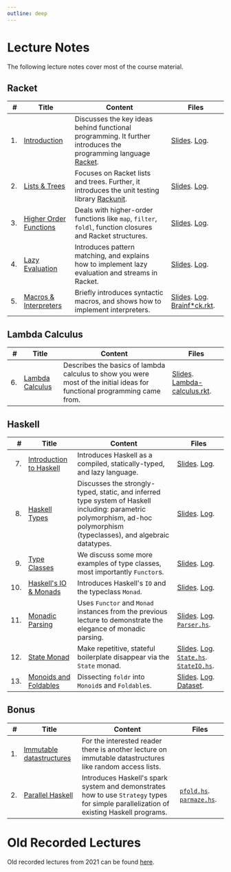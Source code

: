 ```yaml
---
outline: deep
---
```

# Lecture Notes

The following lecture notes cover most of the course material.

## Racket

| # | Title | Content | Files |
|-:|-|-|-|
|1. | [Introduction](lecture01) | Discusses the key ideas behind functional programming. It further introduces the programming language [Racket](https://racket-lang.org/).  | [Slides](/slides/lecture01.pdf).  [Log](/code/lecture01.rkt).  |
| 2. | [Lists & Trees](lecture02) | Focuses on Racket lists and trees. Further, it introduces the unit testing library [Rackunit](https://docs.racket-lang.org/rackunit/index.html). | [Slides](/slides/lecture02.pdf).  [Log](/code/lecture02.rkt).|
| 3. | [Higher Order Functions](lecture03) | Deals with higher-order functions like `map`, `filter`, `foldl`, function closures and Racket structures.| [Slides](/slides/lecture03.pdf).  [Log](/code/lecture03.rkt).|
| 4. | [Lazy Evaluation](lecture04) | Introduces pattern matching, and explains how to implement lazy evaluation and streams in Racket. | [Slides](/slides/lecture04.pdf).  [Log](/code/lecture04.rkt).|
| 5. | [Macros & Interpreters](lecture05) | Briefly introduces syntactic macros, and shows how to implement interpreters. | [Slides](/slides/lecture05.pdf).  [Log](/code/lecture05.rkt).  [Brainf*ck.rkt](/code/lecture05-brainfuck.rkt). |

## Lambda Calculus

| # | Title | Content | Files |
|-:|-|-|-|
| 6. | [Lambda Calculus](lecture06) | Describes the basics of lambda calculus to show you were most of the initial ideas for functional programming came from. | [Slides](/slides/lecture06.pdf).  [Lambda-calculus.rkt](/code/lambda-calculus.rkt). |

## Haskell

| # | Title | Content | Files |
|-:|-|-|-|
|  7. | [Introduction to Haskell](lecture07) | Introduces Haskell as a compiled, statically-typed, and lazy language. | [Slides](/slides/lecture07.pdf).  [Log](/code/lecture07.hs). |
|  8. | [Haskell Types](lecture08) | Discusses the strongly-typed, static, and inferred type system of Haskell including: parametric polymorphism, ad-hoc polymorphism (typeclasses), and algebraic datatypes. | [Slides](/slides/lecture08.pdf).  [Log](/code/lecture08.hs). |
|  9. | [Type Classes](lecture09) | We discuss some more examples of type classes, most importantly `Functor`s. | [Slides](/slides/lecture09.pdf).  [Log](/code/lecture09.hs).|
| 10. | [Haskell's IO & Monads](lecture10) | Introduces Haskell's `IO` and the typeclass `Monad`. | [Slides](/slides/lecture10.pdf).  [Log](/code/lecture10.hs).|
| 11. | [Monadic Parsing](lecture11) | Uses `Functor` and `Monad` instances from the previous lecture to demonstrate the elegance of monadic parsing. | [Slides](/slides/lecture11.pdf).  [Log](/code/lecture11.hs).  [`Parser.hs`](/code/Parser.hs). |
| 12. | [State Monad](lecture12) | Make repetitive, stateful boilerplate disappear via the `State` monad. | [Slides](/slides/lecture12.pdf).  [Log](/code/lecture12.hs).  [`State.hs`](/code/State.hs).  [`StateIO.hs`](/code/StateIO.hs). |
| 13. | [Monoids and Foldables](lecture13) | Dissecting `foldr` into `Monoid`s and `Foldable`s. | [Slides](/slides/lecture13.pdf).  [Log](/code/lecture13.hs).  [Dataset](/code/FUP-hw.csv). |

## Bonus

| # | Title | Content | Files |
|-:|-|-|-|
| 1. | [Immutable datastructures](bonus_immutable) | For the interested reader there is another lecture on immutable datastructures like random access lists. |
| 2. | [Parallel Haskell](bonus_parallel) | Introduces Haskell's spark system and demonstrates how to use `Strategy` types for simple parallelization of existing Haskell programs. | [`pfold.hs`](/code/pfold.hs).  [`parmaze.hs`](/code/parmaze.hs).|


# Old Recorded Lectures

Old recorded lectures from 2021 can be found [here](https://cw.fel.cvut.cz/b202/courses/fup/lectures/start).


